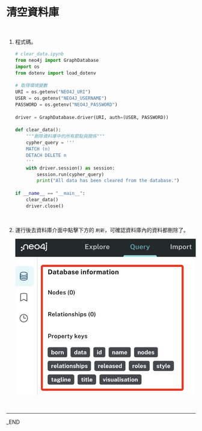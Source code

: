 # 清空資料庫

<br>

1. 程式碼。

    ```python
    # clear_data.ipynb
    from neo4j import GraphDatabase
    import os
    from dotenv import load_dotenv

    # 取得環境變數
    URI = os.getenv("NEO4J_URI")
    USER = os.getenv("NEO4J_USERNAME")
    PASSWORD = os.getenv("NEO4J_PASSWORD")

    driver = GraphDatabase.driver(URI, auth=(USER, PASSWORD))

    def clear_data():
        """刪除資料庫中的所有節點與關係"""
        cypher_query = '''
        MATCH (n)
        DETACH DELETE n
        '''
        with driver.session() as session:
            session.run(cypher_query)
            print("All data has been cleared from the database.")

    if __name__ == "__main__":
        clear_data()
        driver.close()
    ```

<br>

2. 運行後去資料庫介面中點擊下方的 `刷新`，可確認資料庫內的資料都刪除了。

    ![](images/img_56.png)

<br>

___

_END